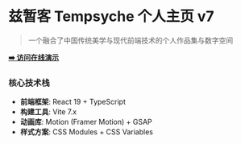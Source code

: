 # 兹暂客 Tempsyche 个人主页 v7

> 一个融合了中国传统美学与现代前端技术的个人作品集与数字空间

**[➡️ 访问在线演示](https://tempsyche.top)**

### 核心技术栈
- **前端框架**: React 19 + TypeScript
- **构建工具**: Vite 7.x
- **动画库**: Motion (Framer Motion) + GSAP
- **样式方案**: CSS Modules + CSS Variables
